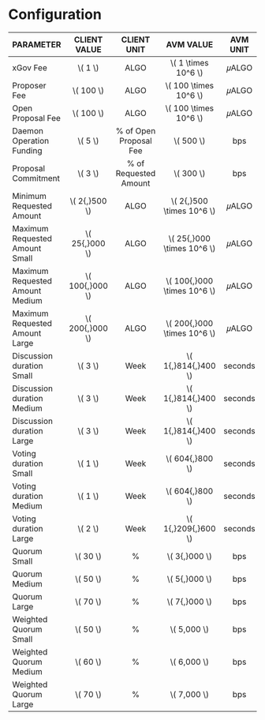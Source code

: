 # Configuration

| PARAMETER                       |   CLIENT VALUE    |      CLIENT UNIT       |           AVM VALUE           | AVM UNIT |
|:--------------------------------|:-----------------:|:----------------------:|:-----------------------------:|:--------:|
| xGov Fee                        |     \\( 1 \\)     |          ALGO          |     \\( 1 \times 10^6 \\)     |  𝜇ALGO  |
| Proposer Fee                    |    \\( 100 \\)    |          ALGO          |    \\( 100 \times 10^6 \\)    |  𝜇ALGO  |
| Open Proposal Fee               |    \\( 100 \\)    |          ALGO          |    \\( 100 \times 10^6 \\)    |  𝜇ALGO  |
| Daemon Operation Funding        |     \\( 5 \\)     | % of Open Proposal Fee |          \\( 500 \\)          |   bps    |
| Proposal Commitment             |     \\( 3 \\)     | % of Requested Amount  |          \\( 300 \\)          |   bps    |
| Minimum Requested Amount        |  \\( 2{,}500 \\)  |          ALGO          |  \\( 2{,}500 \times 10^6 \\)  |  𝜇ALGO  |
| Maximum Requested Amount Small  | \\( 25{,}000 \\)  |          ALGO          | \\( 25{,}000 \times 10^6 \\)  |  𝜇ALGO  |
| Maximum Requested Amount Medium | \\( 100{,}000 \\) |          ALGO          | \\( 100{,}000 \times 10^6 \\) |  𝜇ALGO  |
| Maximum Requested Amount Large  | \\( 200{,}000 \\) |          ALGO          | \\( 200{,}000 \times 10^6 \\) |  𝜇ALGO  |
| Discussion duration Small       |     \\( 3 \\)     |          Week          |     \\( 1{,}814{,}400 \\)     | seconds  |
| Discussion duration Medium      |     \\( 3 \\)     |          Week          |     \\( 1{,}814{,}400 \\)     | seconds  |
| Discussion duration Large       |     \\( 3 \\)     |          Week          |     \\( 1{,}814{,}400 \\)     | seconds  |
| Voting duration Small           |     \\( 1 \\)     |          Week          |       \\( 604{,}800 \\)       | seconds  |
| Voting duration Medium          |     \\( 1 \\)     |          Week          |       \\( 604{,}800 \\)       | seconds  |
| Voting duration Large           |     \\( 2 \\)     |          Week          |     \\( 1{,}209{,}600 \\)     | seconds  |
| Quorum Small                    |    \\( 30 \\)     |           %            |        \\( 3{,}000 \\)        |   bps    |
| Quorum Medium                   |    \\( 50 \\)     |           %            |        \\( 5{,}000 \\)        |   bps    |
| Quorum Large                    |    \\( 70 \\)     |           %            |        \\( 7{,}000 \\)        |   bps    |
| Weighted Quorum Small           |    \\( 50 \\)     |           %            |         \\( 5,000 \\)         |   bps    |
| Weighted Quorum Medium          |    \\( 60 \\)     |           %            |         \\( 6,000 \\)         |   bps    |
| Weighted Quorum Large           |    \\( 70 \\)     |           %            |         \\( 7,000 \\)         |   bps    |
